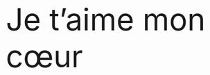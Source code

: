 <html>
<head>
  <title>Je t'aime mon coeur</title>
  <style>
    /* Utilisation de la propriété font-size pour agrandir le texte */
    .huge-text {
      font-size: 5em; /* Taille de police énorme */
    }
  </style>
</head>
<body>
  <div class="huge-text">
    Je t’aime mon cœur
  </div>
</body>
</html>










































</section>

</article>




